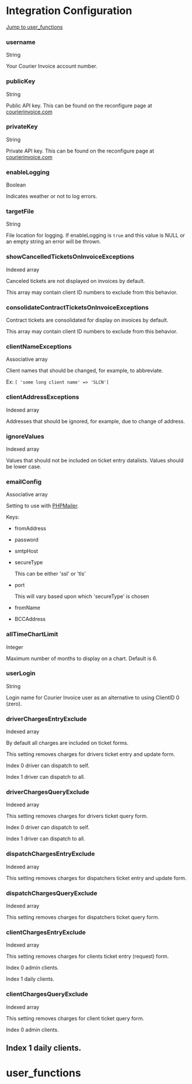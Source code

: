 # Integration Configuration

[Jump to user_functions](https://github.com/rjdeliveryomaha/courierinvoice/tree/master/extras/includes#user_functions)

### username

String

Your Courier Invoice account number.

### publicKey

String

Public API key. This can be found on the reconfigure page at [courierinvoice.com](https://rjdeliveryomaha.com/courierinvoice.com)

### privateKey

String

Private API key. This can be found on the reconfigure page at [courierinvoice.com](https://rjdeliveryomaha.com/courierinvoice.com)

### enableLogging

Boolean

Indicates weather or not to log errors.

### targetFile

String

File location for logging. If enableLogging is ``` true ``` and this value is NULL or an empty string an error will be thrown.

### showCancelledTicketsOnInvoiceExceptions

Indexed array

Canceled tickets are not displayed on invoices by default.

This array may contain client ID numbers to exclude from this behavior.

### consolidateContractTicketsOnInvoiceExceptions

Contract tickets are consolidated for display on invoices by default.

This array may contain client ID numbers to exclude from this behavior.

### clientNameExceptions

Associative array

Client names that should be changed, for example, to abbreviate.

Ex: ``` [ 'some long client name' => 'SLCN'] ```

### clientAddressExceptions

Indexed array

Addresses that should be ignored, for example, due to change of address.

### ignoreValues

Indexed array

Values that should not be included on ticket entry datalists. Values should be lower case.


### emailConfig

Associative array

Setting to use with [PHPMailer](https://github.com/PHPMailer/PHPMailer/tree/6.0).

Keys:

  - fromAddress

  - password

  - smtpHost

  - secureType

    This can be either 'ssl' or 'tls'

  - port

    This will vary based upon which 'secureType' is chosen

  - fromName

  - BCCAddress

### allTimeChartLimit

Integer

Maximum number of months to display on a chart. Default is 6.

### userLogin

String

Login name for Courier Invoice user as an alternative to using ClientID 0 (zero).

### driverChargesEntryExclude

Indexed array

By default all charges are included on ticket forms.

This setting removes charges for drivers ticket entry and update form.

Index 0 driver can dispatch to self.

Index 1 driver can dispatch to all.

### driverChargesQueryExclude

Indexed array

This setting removes charges for drivers ticket query form.

Index 0 driver can dispatch to self.

Index 1 driver can dispatch to all.

### dispatchChargesEntryExclude

Indexed array

This setting removes charges for dispatchers ticket entry and update form.

### dispatchChargesQueryExclude

Indexed array

This setting removes charges for dispatchers ticket query form.

### clientChargesEntryExclude

Indexed array

This setting removes charges for clients ticket entry (request) form.

Index 0 admin clients.

Index 1 daily clients.

### clientChargesQueryExclude

Indexed array

This setting removes charges for client ticket query form.

Index 0 admin clients.

Index 1 daily clients.
---
# user_functions
